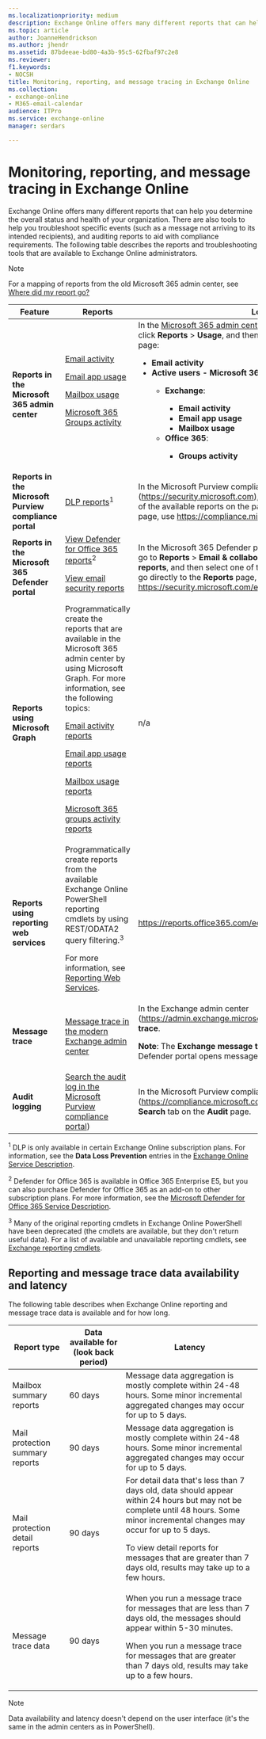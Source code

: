 ```yaml
---
ms.localizationpriority: medium
description: Exchange Online offers many different reports that can help you determine the overall status and health of your organization. There are also tools to help you troubleshoot specific events (such as a message not arriving to its intended recipients), and auditing reports to aid with compliance requirements. The following table describes the reports and troubleshooting tools that are available to Exchange Online administrators.
ms.topic: article
author: JoanneHendrickson
ms.author: jhendr
ms.assetid: 87bdeeae-bd80-4a3b-95c5-62fbaf97c2e8
ms.reviewer: 
f1.keywords:
- NOCSH
title: Monitoring, reporting, and message tracing in Exchange Online
ms.collection: 
- exchange-online
- M365-email-calendar
audience: ITPro
ms.service: exchange-online
manager: serdars

---
```


# Monitoring, reporting, and message tracing in Exchange Online

Exchange Online offers many different reports that can help you determine the overall status and health of your organization. There are also tools to help you troubleshoot specific events (such as a message not arriving to its intended recipients), and auditing reports to aid with compliance requirements. The following table describes the reports and troubleshooting tools that are available to Exchange Online administrators.

> [!NOTE]
> For a mapping of reports from the old Microsoft 365 admin center, see [Where did my report go?](https://support.microsoft.com/office/4f7ce026-8be0-4800-849c-28071df0b85f)

|Feature|Reports|Location|
|---|---|---|
|**Reports in the Microsoft 365 admin center**|[Email activity](/microsoft-365/admin/activity-reports/email-activity) <p> [Email app usage](/microsoft-365/admin/activity-reports/email-apps-usage) <p> [Mailbox usage](/microsoft-365/admin/activity-reports/mailbox-usage) <p> [Microsoft 365 Groups activity](/microsoft-365/admin/activity-reports/office-365-groups)|In the [Microsoft 365 admin center](https://portal.office.com/adminportal/home), go to **Show all** (if necessary), click **Reports** \> **Usage**, and then select one of the reports on the page:<ul><li>**Email activity**</li><li>**Active users - Microsoft 365 services** \> **View more**:</li><ul><li> **Exchange**:</li><ul><li>**Email activity**</li><li>**Email app usage**</li><li>**Mailbox usage**</li></ul></li><li>**Office 365**:</li><ul><li>**Groups activity**</li></ul></ul></ul>|
|**Reports in the Microsoft Purview compliance portal**|[DLP reports](/microsoft-365/compliance/view-the-dlp-reports)<sup>1</sup>|In the Microsoft Purview compliance portal (<https://security.microsoft.com>), go to **Reports**, and then select one of the available reports on the page. To go directly to the **Reports** page, use <https://compliance.microsoft.com/reports>.|
|**Reports in the Microsoft 365 Defender portal**|[View Defender for Office 365 reports](/microsoft-365/security/office-365-security/view-reports-for-atp)<sup>2</sup> <p> [View email security reports](/microsoft-365/security/office-365-security/view-email-security-reports)|In the Microsoft 365 Defender portal (<https://security.microsoft.com>), go to **Reports** \> **Email & collaboration** \> **Email & collaboration reports**, and then select one of the available reports on the page. To go directly to the **Reports** page, use <https://security.microsoft.com/emailandcollabreport>.|
|**Reports using Microsoft Graph**|Programmatically create the reports that are available in the Microsoft 365 admin center by using Microsoft Graph. For more information, see the following topics: <p>[Email activity reports](/graph/api/resources/email-activity-reports) <p> [Email app usage reports](/graph/api/resources/email-app-usage-reports) <p> [Mailbox usage reports](/graph/api/resources/mailbox-usage-reports) <p> [Microsoft 365 groups activity reports](/graph/api/resources/mailbox-usage-reports)|n/a|
|**Reports using reporting web services**|Programmatically create reports from the available Exchange Online PowerShell reporting cmdlets by using REST/ODATA2 query filtering.<sup>3</sup> <p> For more information, see [Reporting Web Services](/previous-versions/office/developer/o365-enterprise-developers/jj984325(v=office.15)).|<https://reports.office365.com/ecp/reportingwebservice/reporting.svc>|
|**Message trace**|[Message trace in the modern Exchange admin center](trace-an-email-message/message-trace-modern-eac.md)|In the Exchange admin center (<https://admin.exchange.microsoft.com>), go to **Mail flow** \> **Message trace**. <p> **Note**: The **Exchange message trace** link in the Microsoft 365 Defender portal opens message trace in the modern EAC.|
|**Audit logging**|[Search the audit log in the Microsoft Purview compliance portal](/microsoft-365/compliance/search-the-audit-log-in-security-and-compliance))|In the Microsoft Purview compliance portal (<https://compliance.microsoft.com>), go to **Solutions** \> **Audit** \> **Search** tab on the **Audit** page.|

<sup>1</sup> DLP is only available in certain Exchange Online subscription plans. For information, see the **Data Loss Prevention** entries in the [Exchange Online Service Description](/office365/servicedescriptions/exchange-online-service-description/exchange-online-service-description).

<sup>2</sup> Defender for Office 365 is available in Office 365 Enterprise E5, but you can also purchase Defender for Office 365 as an add-on to other subscription plans. For more information, see the [Microsoft Defender for Office 365 Service Description](/office365/servicedescriptions/office-365-advanced-threat-protection-service-description).

<sup>3</sup> Many of the original reporting cmdlets in Exchange Online PowerShell have been deprecated (the cmdlets are available, but they don't return useful data). For a list of available and unavailable reporting cmdlets, see [Exchange reporting cmdlets](/powershell/module/exchange/#reporting).

## Reporting and message trace data availability and latency

The following table describes when Exchange Online reporting and message trace data is available and for how long.

|Report type|Data available for (look back period)|Latency|
|---|---|---|
|Mailbox summary reports|60 days|Message data aggregation is mostly complete within 24-48 hours. Some minor incremental aggregated changes may occur for up to 5 days.|
|Mail protection summary reports|90 days|Message data aggregation is mostly complete within 24-48 hours. Some minor incremental aggregated changes may occur for up to 5 days.|
|Mail protection detail reports|90 days|For detail data that's less than 7 days old, data should appear within 24 hours but may not be complete until 48 hours. Some minor incremental changes may occur for up to 5 days. <p> To view detail reports for messages that are greater than 7 days old, results may take up to a few hours.|
|Message trace data|90 days|When you run a message trace for messages that are less than 7 days old, the messages should appear within 5-30 minutes. <p> When you run a message trace for messages that are greater than 7 days old, results may take up to a few hours.|

> [!NOTE]
> Data availability and latency doesn't depend on the user interface (it's the same in the admin centers as in PowerShell).
